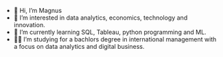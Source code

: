 - 👋 Hi, I’m Magnus
- 👀 I’m interested in data analytics, economics, technology and innovation.
- 🌱 I’m currently learning SQL, Tableau, python programming and ML. 
- :man_student: I’m studying for a bachlors degree in international management with a focus on data analytics and digital business.

<!--- 
MagnusS0/MagnusS0 is a ✨ special ✨ repository because its `README.md` (this file) appears on your GitHub profile.
You can click the Preview link to take a look at your changes.
--->

